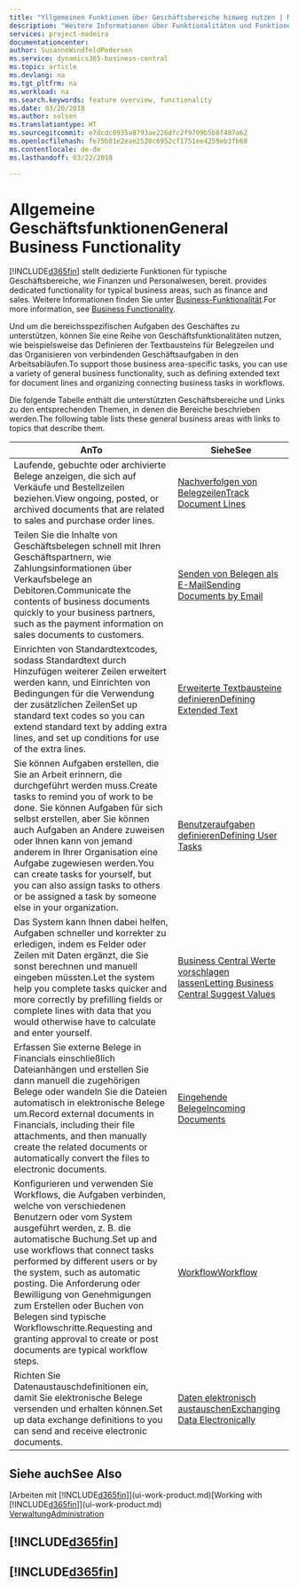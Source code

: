 ```yaml
---
title: "Yllgemeinen Funktionen über Geschäftsbereiche hinweg nutzen | Microsoft Docs"
description: "Weitere Informationen über Funktionalitäten und Funktionen, die über Geschäftsbereiche hinweg in Business Central verwendet werden."
services: project-madeira
documentationcenter: 
author: SusanneWindfeldPedersen
ms.service: dynamics365-business-central
ms.topic: article
ms.devlang: na
ms.tgt_pltfrm: na
ms.workload: na
ms.search.keywords: feature overview, functionality
ms.date: 03/20/2018
ms.author: solsen
ms.translationtype: HT
ms.sourcegitcommit: e7dcdc0935a8793ae226dfc2f9709b5b8f487a62
ms.openlocfilehash: fe75b81e2eae2520c6952cf1751ee4259eb3fb68
ms.contentlocale: de-de
ms.lasthandoff: 03/22/2018

---
```

# <a name="general-business-functionality"></a><span data-ttu-id="08c21-103">Allgemeine Geschäftsfunktionen</span><span class="sxs-lookup"><span data-stu-id="08c21-103">General Business Functionality</span></span>
[!INCLUDE[d365fin](includes/d365fin_md.md)]<span data-ttu-id="08c21-104"> stellt dedizierte Funktionen für typische Geschäftsbereiche, wie Finanzen und Personalwesen, bereit.</span><span class="sxs-lookup"><span data-stu-id="08c21-104"> provides dedicated functionality for typical business areas, such as finance and sales.</span></span> <span data-ttu-id="08c21-105">Weitere Informationen finden Sie unter [Business-Funktionalität](across-business-functionality.md).</span><span class="sxs-lookup"><span data-stu-id="08c21-105">For more information, see [Business Functionality](across-business-functionality.md).</span></span>

<span data-ttu-id="08c21-106">Und um die bereichsspezifischen Aufgaben des Geschäftes zu unterstützen, können Sie eine Reihe von Geschäftsfunktionalitäten nutzen, wie beispielsweise das Definieren der Textbausteins für Belegzeilen und das Organisieren von verbindenden Geschäftsaufgaben in den Arbeitsabläufen.</span><span class="sxs-lookup"><span data-stu-id="08c21-106">To support those business area-specific tasks, you can use a variety of general business functionality, such as defining extended text for document lines and organizing connecting business tasks in workflows.</span></span>

<span data-ttu-id="08c21-107">Die folgende Tabelle enthält die unterstützten Geschäftsbereiche und Links zu den entsprechenden Themen, in denen die Bereiche beschrieben werden.</span><span class="sxs-lookup"><span data-stu-id="08c21-107">The following table lists these general business areas with links to topics that describe them.</span></span>

| <span data-ttu-id="08c21-108">An</span><span class="sxs-lookup"><span data-stu-id="08c21-108">To</span></span> | <span data-ttu-id="08c21-109">Siehe</span><span class="sxs-lookup"><span data-stu-id="08c21-109">See</span></span> |
| --- | --- |
|<span data-ttu-id="08c21-110">Laufende, gebuchte oder archivierte Belege anzeigen, die sich auf Verkäufe und Bestellzeilen beziehen.</span><span class="sxs-lookup"><span data-stu-id="08c21-110">View ongoing, posted, or archived documents that are related to sales and purchase order lines.</span></span>|[<span data-ttu-id="08c21-111">Nachverfolgen von Belegzeilen</span><span class="sxs-lookup"><span data-stu-id="08c21-111">Track Document Lines</span></span>](across-how-to-track-document-lines.md)|
| <span data-ttu-id="08c21-112">Teilen Sie die Inhalte von Geschäftsbelegen schnell mit Ihren Geschäftspartnern, wie Zahlungsinformationen über Verkaufsbelege an Debitoren.</span><span class="sxs-lookup"><span data-stu-id="08c21-112">Communicate the contents of business documents quickly to your business partners, such as the payment information on sales documents to customers.</span></span> |[<span data-ttu-id="08c21-113">Senden von Belegen als E-Mail</span><span class="sxs-lookup"><span data-stu-id="08c21-113">Sending Documents by Email</span></span>](ui-how-send-documents-email.md) |
| <span data-ttu-id="08c21-114">Einrichten von Standardtextcodes, sodass Standardtext durch Hinzufügen weiterer Zeilen erweitert werden kann, und Einrichten von Bedingungen für die Verwendung der zusätzlichen Zeilen</span><span class="sxs-lookup"><span data-stu-id="08c21-114">Set up standard text codes so you can extend standard text by adding extra lines, and set up conditions for use of the extra lines.</span></span> |[<span data-ttu-id="08c21-115">Erweiterte Textbausteine definieren</span><span class="sxs-lookup"><span data-stu-id="08c21-115">Defining Extended Text</span></span>](ui-how-define-ext-text.md) |
|<span data-ttu-id="08c21-116">Sie können Aufgaben erstellen, die Sie an Arbeit erinnern, die durchgeführt werden muss.</span><span class="sxs-lookup"><span data-stu-id="08c21-116">Create tasks to remind you of work to be done.</span></span> <span data-ttu-id="08c21-117">Sie können Aufgaben für sich selbst erstellen, aber Sie können auch Aufgaben an Andere zuweisen oder Ihnen kann von jemand anderem in Ihrer Organisation eine Aufgabe zugewiesen werden.</span><span class="sxs-lookup"><span data-stu-id="08c21-117">You can create tasks for yourself, but you can also assign tasks to others or be assigned a task by someone else in your organization.</span></span>|[<span data-ttu-id="08c21-118">Benutzeraufgaben definieren</span><span class="sxs-lookup"><span data-stu-id="08c21-118">Defining User Tasks</span></span>](across-user-tasks.md)|
|<span data-ttu-id="08c21-119">Das System kann Ihnen dabei helfen, Aufgaben schneller und korrekter zu erledigen, indem es Felder oder Zeilen mit Daten ergänzt, die Sie sonst berechnen und manuell eingeben müssten.</span><span class="sxs-lookup"><span data-stu-id="08c21-119">Let the system help you complete tasks quicker and more correctly by prefilling fields or complete lines with data that you would otherwise have to calculate and enter yourself.</span></span>|[<span data-ttu-id="08c21-120">Business Central Werte vorschlagen lassen</span><span class="sxs-lookup"><span data-stu-id="08c21-120">Letting Business Central Suggest Values</span></span>](ui-let-system-suggest-values.md)|
|<span data-ttu-id="08c21-121">Erfassen Sie externe Belege in Financials einschließlich Dateianhängen und erstellen Sie dann manuell die zugehörigen Belege oder wandeln Sie die Dateien automatisch in elektronische Belege um.</span><span class="sxs-lookup"><span data-stu-id="08c21-121">Record external documents in Financials, including their file attachments, and then manually create the related documents or automatically convert the files to electronic documents.</span></span>|[<span data-ttu-id="08c21-122">Eingehende Belege</span><span class="sxs-lookup"><span data-stu-id="08c21-122">Incoming Documents</span></span>](across-income-documents.md)|
|<span data-ttu-id="08c21-123">Konfigurieren und verwenden Sie Workflows, die Aufgaben verbinden, welche von verschiedenen Benutzern oder vom System ausgeführt werden, z. B. die automatische Buchung.</span><span class="sxs-lookup"><span data-stu-id="08c21-123">Set up and use workflows that connect tasks performed by different users or by the system, such as automatic posting.</span></span> <span data-ttu-id="08c21-124">Die Anforderung oder Bewilligung von Genehmigungen zum Erstellen oder Buchen von Belegen sind typische Workflowschritte.</span><span class="sxs-lookup"><span data-stu-id="08c21-124">Requesting and granting approval to create or post documents are typical workflow steps.</span></span>|[<span data-ttu-id="08c21-125">Workflow</span><span class="sxs-lookup"><span data-stu-id="08c21-125">Workflow</span></span>](across-workflow.md)|
| <span data-ttu-id="08c21-126">Richten Sie Datenaustauschdefinitionen ein, damit Sie elektronische Belege versenden und erhalten können.</span><span class="sxs-lookup"><span data-stu-id="08c21-126">Set up data exchange definitions to you can send and receive electronic documents.</span></span> |[<span data-ttu-id="08c21-127">Daten elektronisch austauschen</span><span class="sxs-lookup"><span data-stu-id="08c21-127">Exchanging Data Electronically</span></span>](across-data-exchange.md) |

## <a name="see-also"></a><span data-ttu-id="08c21-128">Siehe auch</span><span class="sxs-lookup"><span data-stu-id="08c21-128">See Also</span></span>
<span data-ttu-id="08c21-129">[Arbeiten mit [!INCLUDE[d365fin](includes/d365fin_md.md)]](ui-work-product.md)</span><span class="sxs-lookup"><span data-stu-id="08c21-129">[Working with [!INCLUDE[d365fin](includes/d365fin_md.md)]](ui-work-product.md)</span></span>  
[<span data-ttu-id="08c21-130">Verwaltung</span><span class="sxs-lookup"><span data-stu-id="08c21-130">Administration</span></span>](admin-setup-and-administration.md)

## [!INCLUDE[d365fin](includes/free_trial_md.md)]  
## [!INCLUDE[d365fin](includes/training_link_md.md)]

